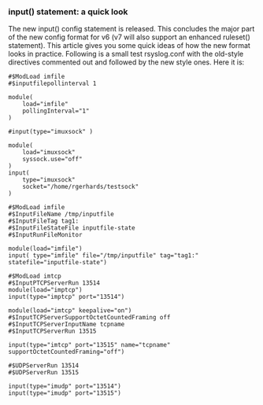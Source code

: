 ### input() statement: a quick look ###

The new input() config statement is released. This concludes the major part of the new config 
format for v6 (v7 will also support an enhanced ruleset() statement). This article gives you 
some quick ideas of how the new format looks in practice.  Following is a small test 
rsyslog.conf with the old-style directives commented out and followed by the new style ones. 
Here it is:

    #$ModLoad imfile
    #$inputfilepollinterval 1

    module(
        load="imfile" 
        pollingInterval="1"
    )
>

    #input(type="imuxsock" )

    module(
        load="imuxsock" 
        syssock.use="off"
    )
    input(
        type="imuxsock" 
        socket="/home/rgerhards/testsock"
    )
>

    #$ModLoad imfile
    #$InputFileName /tmp/inputfile
    #$InputFileTag tag1:
    #$InputFileStateFile inputfile-state
    #$InputRunFileMonitor

    module(load="imfile")
    input( type="imfile" file="/tmp/inputfile" tag="tag1:" statefile="inputfile-state")
>

    #$ModLoad imtcp
    #$InputPTCPServerRun 13514
    module(load="imptcp")
    input(type="imptcp" port="13514")
>

    module(load="imtcp" keepalive="on")
    #$InputTCPServerSupportOctetCountedFraming off
    #$InputTCPServerInputName tcpname
    #$InputTCPServerRun 13515

    input(type="imtcp" port="13515" name="tcpname" supportOctetCountedFraming="off")
>

    #$UDPServerRun 13514
    #$UDPServerRun 13515

    input(type="imudp" port="13514")
    input(type="imudp" port="13515")
>
